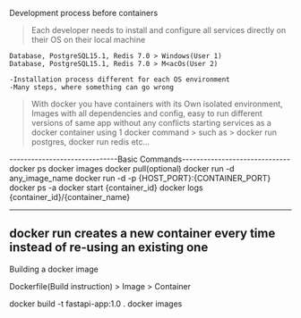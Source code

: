 Development process before containers

>Each developer needs to install and configure all services directly on their OS
on their local machine

	Database, PostgreSQL15.1, Redis 7.0 > Windows(User 1)
	Database, PostgreSQL15.1, Redis 7.0 > M<acOs(User 2)	

	-Installation process different for each OS environment
	-Many steps, where something can go wrong

>With docker you have containers with its Own isolated environment, 
 Images with all dependencies and config, easy to run different 
 versions of same app without any conflicts starting services as
 a docker container using 1 docker command > such as > docker run
 postgres, docker run redis etc...

------------------------------Basic Commands------------------------------
docker ps
docker images
docker pull(optional)
docker run -d any_image_name
docker run -d -p {HOST_PORT}:{CONTAINER_PORT}
docker ps -a
docker start {container_id}
docker logs {container_id}/{container_name}

---------------------------------------------------------------------------
docker run creates a new container every time
instead of re-using an existing one
------------------------------------------------------------------------
Building a docker image

Dockerfile(Build instruction) >  Image > Container

docker build -t fastapi-app:1.0 .
docker images

